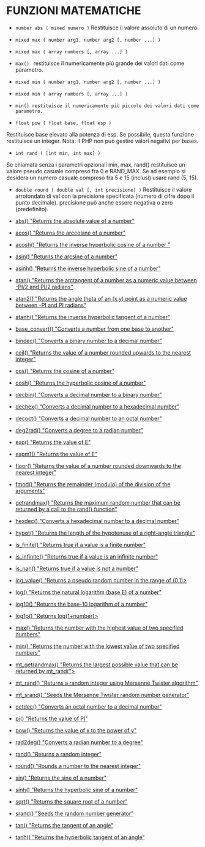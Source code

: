 # FUNZIONI MATEMATICHE

* `number abs ( mixed numero )`
Restituisce il valore assoluto di un numero.

* `mixed max ( number arg1, number arg2 [, number ...] )`

* `mixed max ( array numbers [, array ...] )`

* `max() `
restituisce il numericamente più grande dei valori dati come parametro.

* `mixed min ( number arg1, number arg2 [, number ...] )`

* `mixed min ( array numbers [, array ...] )`

* `min() restituisce il numericamente più piccolo dei valori dati come parametro.`

* `float pow ( float base, float esp )`

Restituisce base elevato alla potenza di esp. Se possibile, questa funzione restituisce un integer.
Nota: Il PHP non può gestire valori negativi per bases.

* `int rand ( [int min, int max] )`

Se chiamata senza i parametri opzionali min, max, rand() restituisce un valore pseudo casuale
compreso fra 0 e RAND_MAX. Se ad esempio si desidera un numero casuale compreso fra 5 e 15
(inclusi) usare rand (5, 15).

* `double round ( double val [, int precisione] )`
Restituisce il valore arrotondato di val con la precisione specificata (numero di cifre dopo il punto
decimale). precisione può anche essere negativa o zero (predefinito).


* [abs() "Returns the absolute value of a number"]("http://php.net/manual/en/function.abs.php") 
* [acos() "Returns the arccosine of a number"]("http://php.net/manual/en/function.acos.php") 
* [acosh() "Returns the inverse hyperbolic cosine of a number "]("http://php.net/manual/en/function.acosh.php") 
* [asin() "Returns the arcsine of a number"]("http://php.net/manual/en/function.asin.php") 
* [asinh() "Returns the inverse hyperbolic sine of a number"]("http://php.net/manual/en/function.asinh.php") 
* [atan() "Returns the arctangent of a number as a numeric value between -PI/2 and PI/2 radians"]("http://php.net/manual/en/function.atan.php") 
* [atan2() "Returns the angle theta of an (x,y) point as a numeric value between -PI and PI radians"]("http://php.net/manual/en/function.atan2.php") 
* [atanh() "Returns the inverse hyperbolic tangent of a number"]("http://php.net/manual/en/function.atanh.php") 
* [base_convert() "Converts a number from one base to another"]("http://php.net/manual/en/function.base-convert.php") 
* [bindec() "Converts a binary number to a decimal number"]("http://php.net/manual/en/function.bindec.php") 
* [ceil() "Returns the value of a number rounded upwards to the nearest integer"]("http://php.net/manual/en/function.ceil.php") 
* [cos() "Returns the cosine of a number"]("http://php.net/manual/en/function.cos.php") 
* [cosh() "Returns the hyperbolic cosine of a number"]("http://php.net/manual/en/function.cosh.php") 
* [decbin() "Converts a decimal number to a binary number"]("http://php.net/manual/en/function.decbin.php") 
* [dechex() "Converts a decimal number to a hexadecimal number"]("http://php.net/manual/en/function.dechex.php") 
* [decoct() "Converts a decimal number to an octal number"]("http://php.net/manual/en/function.decoct.php") 
* [deg2rad() "Converts a degree to a radian number"]("http://php.net/manual/en/function.deg2rad.php") 
* [exp() "Returns the value of E"]("http://php.net/manual/en/function.exp.php") 
* [expm1() "Returns the value of E"]("http://php.net/manual/en/function.expm1.php") 
* [floor() "Returns the value of a number rounded downwards to the nearest integer"]("http://php.net/manual/en/function.floor.php") 
* [fmod() "Returns the remainder (modulo) of the division of the arguments"]("http://php.net/manual/en/function.fmod.php") 
* [getrandmax() "Returns the maximum random number that can be returned by a call to the rand() function"](http://php.net/manual/en/function.rand.php)
* [hexdec() "Converts a hexadecimal number to a decimal number"]("http://php.net/manual/en/function.hexdec.php") 
* [hypot() "Returns the length of the hypotenuse of a right-angle triangle"]("http://php.net/manual/en/function.hypot.php") 
* [is_finite() "Returns true if a value is a finite number"]("http://php.net/manual/en/function.is-finite.php") 
* [is_infinite() "Returns true if a value is an infinite number"]("http://php.net/manual/en/function.is-infinite.php") 
* [is_nan() "Returns true if a value is not a number"]("http://php.net/manual/en/function.is-nan.php") 
* [lcg_value() "Returns a pseudo random number in the range of (0,1)>]("http://php.net/manual/en/function.lcg-value.php") 
* [log() "Returns the natural logarithm (base E) of a number"]("http://php.net/manual/en/function.log.php") 
* [log10() "Returns the base-10 logarithm of a number"]("http://php.net/manual/en/function.log10.php") 
* [log1p() "Returns log(1+number)>]("http://php.net/manual/en/function.log.php") 
* [max() "Returns the number with the highest value of two specified numbers"]("http://php.net/manual/en/function.max.php") 
* [min() "Returns the number with the lowest value of two specified numbers"]("http://php.net/manual/en/function.min.php") 
* [mt_getrandmax() "Returns the largest possible value that can be returned by mt_rand(">]("http://php.net/manual/en/function.mt-rand.php") 
* [mt_rand() "Returns a random integer using Mersenne Twister algorithm"]("http://php.net/manual/en/function.mt-rand.php") 
* [mt_srand() "Seeds the Mersenne Twister random number generator"]("http://php.net/manual/en/function.mt-srand.php") 
* [octdec() "Converts an octal number to a decimal number"]("http://php.net/manual/en/function.octdec.php") 
* [pi() "Returns the value of PI"]("http://php.net/manual/en/function.pi.php") 
* [pow() "Returns the value of x to the power of y"]("http://php.net/manual/en/function.pow.php") 
* [rad2deg() "Converts a radian number to a degree"]("http://php.net/manual/en/function.rad2deg.php") 
* [rand() "Returns a random integer"]("http://php.net/manual/en/function.rand.php") 
* [round() "Rounds a number to the nearest integer"]("http://php.net/manual/en/function.round.php") 
* [sin() "Returns the sine of a number"]("http://php.net/manual/en/function.sin.php") 
* [sinh() "Returns the hyperbolic sine of a number"]("http://php.net/manual/en/function.sinh.php") 
* [sqrt() "Returns the square root of a number"]("http://php.net/manual/en/function.sqrt.php") 
* [srand() "Seeds the random number generator"]("http://php.net/manual/en/function.srand.php") 
* [tan() "Returns the tangent of an angle"]("http://php.net/manual/en/function.tan.php") 
* [tanh() "Returns the hyperbolic tangent of an angle"]("http://php.net/manual/en/function.tanh.php") 